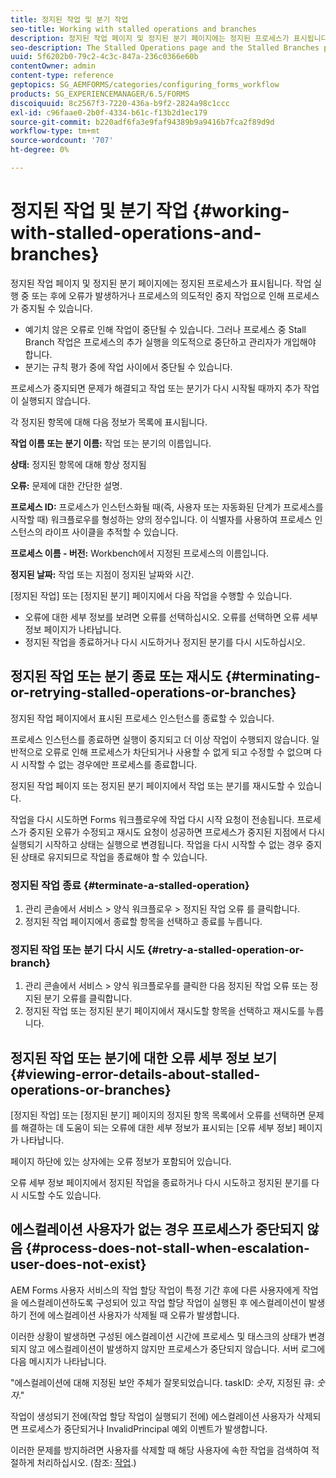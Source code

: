 ```yaml
---
title: 정지된 작업 및 분기 작업
seo-title: Working with stalled operations and branches
description: 정지된 작업 페이지 및 정지된 분기 페이지에는 정지된 프로세스가 표시됩니다.
seo-description: The Stalled Operations page and the Stalled Branches page show the processes that have stalled.
uuid: 5f6202b0-79c2-4c3c-847a-236c0366e60b
contentOwner: admin
content-type: reference
geptopics: SG_AEMFORMS/categories/configuring_forms_workflow
products: SG_EXPERIENCEMANAGER/6.5/FORMS
discoiquuid: 8c2567f3-7220-436a-b9f2-2824a98c1ccc
exl-id: c96faae0-2b0f-4334-b61c-f13b2d1ec179
source-git-commit: b220adf6fa3e9faf94389b9a9416b7fca2f89d9d
workflow-type: tm+mt
source-wordcount: '707'
ht-degree: 0%

---
```


# 정지된 작업 및 분기 작업 {#working-with-stalled-operations-and-branches}

정지된 작업 페이지 및 정지된 분기 페이지에는 정지된 프로세스가 표시됩니다. 작업 실행 중 또는 후에 오류가 발생하거나 프로세스의 의도적인 중지 작업으로 인해 프로세스가 중지될 수 있습니다.

* 예기치 않은 오류로 인해 작업이 중단될 수 있습니다. 그러나 프로세스 중 Stall Branch 작업은 프로세스의 추가 실행을 의도적으로 중단하고 관리자가 개입해야 합니다.
* 분기는 규칙 평가 중에 작업 사이에서 중단될 수 있습니다.

프로세스가 중지되면 문제가 해결되고 작업 또는 분기가 다시 시작될 때까지 추가 작업이 실행되지 않습니다.

각 정지된 항목에 대해 다음 정보가 목록에 표시됩니다.

**작업 이름 또는 분기 이름:** 작업 또는 분기의 이름입니다.

**상태:** 정지된 항목에 대해 항상 정지됨

**오류:** 문제에 대한 간단한 설명.

**프로세스 ID:** 프로세스가 인스턴스화될 때(즉, 사용자 또는 자동화된 단계가 프로세스를 시작할 때) 워크플로우를 형성하는 양의 정수입니다. 이 식별자를 사용하여 프로세스 인스턴스의 라이프 사이클을 추적할 수 있습니다.

**프로세스 이름 - 버전:** Workbench에서 지정된 프로세스의 이름입니다.

**정지된 날짜:** 작업 또는 지점이 정지된 날짜와 시간.

[정지된 작업] 또는 [정지된 분기] 페이지에서 다음 작업을 수행할 수 있습니다.

* 오류에 대한 세부 정보를 보려면 오류를 선택하십시오. 오류를 선택하면 오류 세부 정보 페이지가 나타납니다.
* 정지된 작업을 종료하거나 다시 시도하거나 정지된 분기를 다시 시도하십시오.

## 정지된 작업 또는 분기 종료 또는 재시도 {#terminating-or-retrying-stalled-operations-or-branches}

정지된 작업 페이지에서 표시된 프로세스 인스턴스를 종료할 수 있습니다.

프로세스 인스턴스를 종료하면 실행이 중지되고 더 이상 작업이 수행되지 않습니다. 일반적으로 오류로 인해 프로세스가 차단되거나 사용할 수 없게 되고 수정할 수 없으며 다시 시작할 수 없는 경우에만 프로세스를 종료합니다.

정지된 작업 페이지 또는 정지된 분기 페이지에서 작업 또는 분기를 재시도할 수 있습니다.

작업을 다시 시도하면 Forms 워크플로우에 작업 다시 시작 요청이 전송됩니다. 프로세스가 중지된 오류가 수정되고 재시도 요청이 성공하면 프로세스가 중지된 지점에서 다시 실행되기 시작하고 상태는 실행으로 변경됩니다. 작업을 다시 시작할 수 없는 경우 중지된 상태로 유지되므로 작업을 종료해야 할 수 있습니다.

### 정지된 작업 종료 {#terminate-a-stalled-operation}

1. 관리 콘솔에서 서비스 > 양식 워크플로우 > 정지된 작업 오류 를 클릭합니다.
1. 정지된 작업 페이지에서 종료할 항목을 선택하고 종료를 누릅니다.

### 정지된 작업 또는 분기 다시 시도 {#retry-a-stalled-operation-or-branch}

1. 관리 콘솔에서 서비스 > 양식 워크플로우를 클릭한 다음 정지된 작업 오류 또는 정지된 분기 오류를 클릭합니다.
1. 정지된 작업 또는 정지된 분기 페이지에서 재시도할 항목을 선택하고 재시도를 누릅니다.

## 정지된 작업 또는 분기에 대한 오류 세부 정보 보기 {#viewing-error-details-about-stalled-operations-or-branches}

[정지된 작업] 또는 [정지된 분기] 페이지의 정지된 항목 목록에서 오류를 선택하면 문제를 해결하는 데 도움이 되는 오류에 대한 세부 정보가 표시되는 [오류 세부 정보] 페이지가 나타납니다.

페이지 하단에 있는 상자에는 오류 정보가 포함되어 있습니다.

오류 세부 정보 페이지에서 정지된 작업을 종료하거나 다시 시도하고 정지된 분기를 다시 시도할 수도 있습니다.

## 에스컬레이션 사용자가 없는 경우 프로세스가 중단되지 않음 {#process-does-not-stall-when-escalation-user-does-not-exist}

AEM Forms 사용자 서비스의 작업 할당 작업이 특정 기간 후에 다른 사용자에게 작업을 에스컬레이션하도록 구성되어 있고 작업 할당 작업이 실행된 후 에스컬레이션이 발생하기 전에 에스컬레이션 사용자가 삭제될 때 오류가 발생합니다.

이러한 상황이 발생하면 구성된 에스컬레이션 시간에 프로세스 및 태스크의 상태가 변경되지 않고 에스컬레이션이 발생하지 않지만 프로세스가 중단되지 않습니다. 서버 로그에 다음 메시지가 나타납니다.

&quot;에스컬레이션에 대해 지정된 보안 주체가 잘못되었습니다. taskID: *숫자*, 지정된 큐: *숫자*.&quot;

작업이 생성되기 전에(작업 할당 작업이 실행되기 전에) 에스컬레이션 사용자가 삭제되면 프로세스가 중단되거나 InvalidPrincipal 예외 이벤트가 발생합니다.

이러한 문제를 방지하려면 사용자를 삭제할 때 해당 사용자에 속한 작업을 검색하여 적절하게 처리하십시오. (참조: [작업](/help/forms/using/admin-help/tasks.md#working-with-tasks).)
